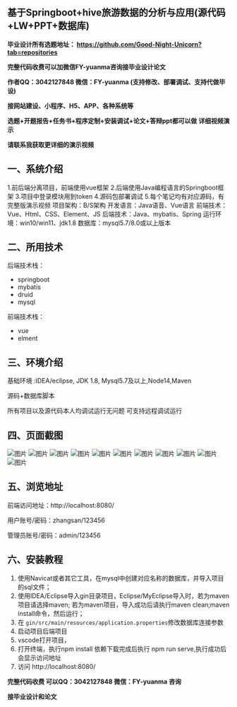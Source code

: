 ## 基于Springboot+hive旅游数据的分析与应用(源代码+LW+PPT+数据库)
**毕业设计所有选题地址： https://github.com/Good-Night-Unicorn?tab=repositories**

**完整代码收费可以加微信FY-yuanma咨询接毕业设计论文**

**作者QQ：3042127848 微信：FY-yuanma (支持修改、部署调试、支持代做毕设)**

**接网站建设、小程序、H5、APP、各种系统等**

**选题+开题报告+任务书+程序定制+安装调试+论文+答辩ppt都可以做**
**详细视频演示**

**请联系我获取更详细的演示视频**

## 一、系统介绍

1.前后端分离项目，前端使用vue框架
2.后端使用Java编程语言的Springboot框架
3.项目中登录模块用到token
4.源码包部署调试
5.每个笔记均有对应源码，有完整版演示视频
项目架构：B/S架构
开发语言：Java语音、Vue语言
前端技术：Vue、Html、CSS、Element、JS
后端技术：Java、mybatis、Spring
运行环境：win10/win11、jdk1.8
数据库：mysql5.7/8.0或以上版本

## 二、所用技术

后端技术栈：

- springboot
- mybatis
- druid
- mysql

前端技术栈：

- vue
- elment



## 三、环境介绍

基础环境 :IDEA/eclipse, JDK 1.8, Mysql5.7及以上,Node14,Maven

源码+数据库脚本

所有项目以及源代码本人均调试运行无问题 可支持远程调试运行

## 四、页面截图
![图片](https://github.com/user-attachments/assets/ccaf61a0-cfe5-45b7-a361-3e95f339ea6f)
![图片](https://github.com/user-attachments/assets/41aab626-9f63-4f02-aab5-a53da7539d95)
![图片](https://github.com/user-attachments/assets/fe0e2b3c-8305-4292-b127-26c2f284da55)
![图片](https://github.com/user-attachments/assets/a2b4cdbf-be04-4014-b6b7-353b482bae14)
![图片](https://github.com/user-attachments/assets/461ef625-5612-441e-9ad4-55d9f51edf75)
![图片](https://github.com/user-attachments/assets/4c7673e1-49a0-43cd-a600-200a381e365e)
![图片](https://github.com/user-attachments/assets/0821e552-cb75-4d3e-b1af-dee3a90eaec4)
![图片](https://github.com/user-attachments/assets/86d5bcb2-4f2c-48e7-96b0-07fde6688ef0)
![图片](https://github.com/user-attachments/assets/9c655936-5f37-4bdf-8ca8-51b7c259f53a)
![图片](https://github.com/user-attachments/assets/354cf6c8-9950-4e88-9eb1-06bd6d43adc4)
![图片](https://github.com/user-attachments/assets/7d868a35-e631-49c6-aec4-6b2a5797c88d)

## 五、浏览地址

前端访问地址：http://localhost:8080/

用户账号/密码：zhangsan/123456

管理员账号/密码：admin/123456  

## 六、安装教程

1. 使用Navicat或者其它工具，在mysql中创建对应名称的数据库，并导入项目的sql文件；
2. 使用IDEA/Eclipse导入gin目录项目，Eclipse/MyEclipse导入时，若为maven项目请选择maven;
   若为maven项目，导入成功后请执行maven clean;maven install命令，然后运行；
3. 在 `gin/src/main/resources/application.properties`修改数据库连接参数
4. 启动项目后端项目 
5. vscode打开项目，
6. 打开终端，执行npm install 依赖下载完成后执行 npm run serve,执行成功后会显示访问地址
7. 访问  http://localhost:8080/

**完整代码收费  可以QQ：3042127848 微信：FY-yuanma 咨询**

**接毕业设计和论文**
